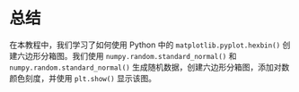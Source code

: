 # 总结

在本教程中，我们学习了如何使用 Python 中的 `matplotlib.pyplot.hexbin()` 创建六边形分箱图。我们使用 `numpy.random.standard_normal()` 和 `numpy.random.standard_normal()` 生成随机数据，创建六边形分箱图，添加对数颜色刻度，并使用 `plt.show()` 显示该图。
